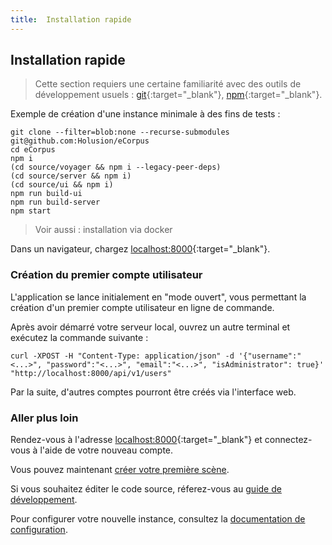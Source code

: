 ```yaml
---
title:  Installation rapide
---
```


## Installation rapide

 > Cette section requiers une certaine familiarité avec des outils de développement usuels : [git](https://git-scm.com/){:target="_blank"}, [npm](https://docs.npmjs.com/){:target="_blank"}.

Exemple de création d'une instance minimale à des fins de tests :

    git clone --filter=blob:none --recurse-submodules git@github.com:Holusion/eCorpus
    cd eCorpus
    npm i
    (cd source/voyager && npm i --legacy-peer-deps)
    (cd source/server && npm i)
    (cd source/ui && npm i)
    npm run build-ui
    npm run build-server
    npm start

 > Voir aussi : installation via docker

Dans un navigateur, chargez [localhost:8000](http://localhost:8000){:target="_blank"}.


### Création du premier compte utilisateur

L'application se lance initialement en "mode ouvert", vous permettant la création d'un premier compte utilisateur en ligne de commande.

Après avoir démarré votre serveur local, ouvrez un autre terminal et exécutez la commande suivante :

    curl -XPOST -H "Content-Type: application/json" -d '{"username":"<...>", "password":"<...>", "email":"<...>", "isAdministrator": true}' "http://localhost:8000/api/v1/users"

Par la suite, d'autres comptes pourront être créés via l'interface web.

### Aller plus loin

Rendez-vous à l'adresse [localhost:8000](http://localhost:8000){:target="_blank"} et connectez-vous à l'aide de votre nouveau compte.

Vous pouvez maintenant [créer votre première scène](/fr/doc/tutorials/voyager/edit).

Si vous souhaitez éditer le code source, réferez-vous au [guide de développement](/fr/doc/guides/development).

Pour configurer votre nouvelle instance, consultez la [documentation de configuration](/fr/doc/references/administration/configuration).
